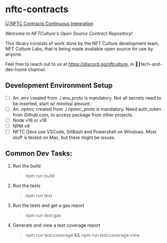 # nftc-contracts

[![NFTC Contracts Continuous Integration](https://github.com/NFTCulture/nftc-contracts/actions/workflows/nftc-contracts-ci.yml/badge.svg)](https://github.com/NFTCulture/nftc-contracts/actions/workflows/nftc-contracts-ci.yml)

_Welcome to NFTCulture's Open Source Contract Repository!_

This library consists of work done by the NFT Culture development team, NFT Culture Labs,
that is being made available open source for use by anyone.

Feel free to reach out to us at https://discord.gg/nftculture, in 💾┃tech-and-dev-home channel.

## Development Environment Setup
- [ ] An .env created from ./.env_proto is mandatory. Not all secrets need to be inserted, start w/ minimal amount.
- [ ] An .npmrc created from ./.npmrc_proto is mandatory. Need auth_token from Github.com, to access package from other projects.
- [ ] Node v16 or v18
- [ ] NPM v9
- [ ] NFTC Devs use VSCode, GitBash and Powershell on Windows. Most stuff is tested on Mac, but there might be issues.

## Common Dev Tasks:

1. Run the build
    > npm run build

2. Run the tests
    > npm run test

3. Run the tests and get a gas report
    > npm run test:gas 

4. Generate and view a test coverage report
    > npm run test:coverage && npm run test:coverage:view
